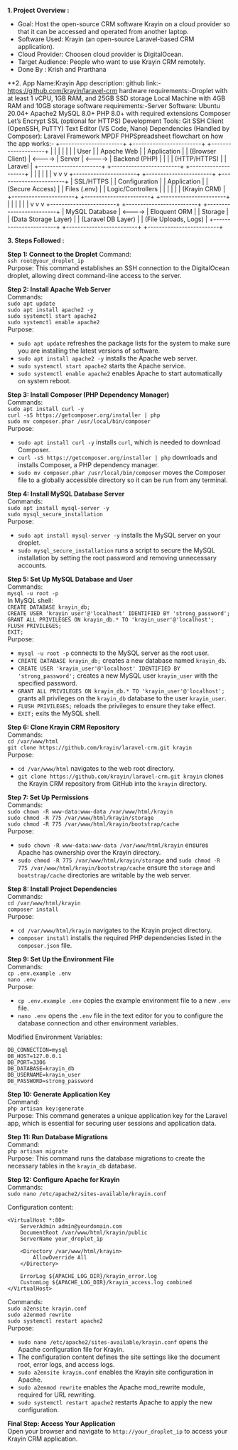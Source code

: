 **1. Project Overview :**
   - Goal: Host the open-source CRM software Krayin on a cloud provider so that it can be accessed and operated from another laptop.
   - Software Used: Krayin (an open-source Laravel-based CRM application).
   - Cloud Provider: Choosen cloud provider is DigitalOcean.
   - Target Audience: People who want to use Krayin CRM remotely.
   - Done By : Krish and Prarthana

**2. App Name:Krayin
     App description:
     github link:- https://github.com/krayin/laravel-crm
     hardware requirements:-Droplet with at least 1 vCPU, 1GB RAM, and 25GB SSD storage
     Local Machine with 4GB RAM and 10GB storage
     software requirements:-Server Software: Ubuntu 20.04+
                                             Apache2
                                             MySQL 8.0+
                                             PHP 8.0+ with required extensions
                                             Composer
                                             Let’s Encrypt SSL (optional for HTTPS)
                            Development Tools: Git
                                             SSH Client (OpenSSH, PuTTY)
                                             Text Editor (VS Code, Nano)
                           Dependencies (Handled by Composer):
                                             Laravel Framework
                                             MPDF
                                             PHPSpreadsheet
    flowchart on how the app works:-
       +----------------------+        +------------------------+        +--------------------+
   |                      |        |                        |        |                    |
   |       User           |        |      Apache Web       |        |  Application       |
   |  (Browser Client)    | <----> |        Server         | <----> |   Backend (PHP)    |
   |                      |        |    (HTTP/HTTPS)       |        |    Laravel         |
   +----------------------+        +------------------------+        +--------------------+
             |                                     |                           |
             |                                     |                           |
             v                                     v                           v
   +----------------------+         +-----------------------+       +-----------------------+
   |    SSL/HTTPS        |         |    Configuration      |       |    Application        |
   |   (Secure Access)   |         |      Files (.env)     |       |    Logic/Controllers  |
   |                     |         |                       |       |    (Krayin CRM)       |
   +----------------------+         +-----------------------+       +-----------------------+
             |                                     |                           |
             |                                     |                           |
             v                                     v                           v
   +-----------------------+        +-------------------------+     +-------------------------+
   |   MySQL Database      | <----> |    Eloquent ORM        |     |       Storage           |
   | (Data Storage Layer)  |        |   (Laravel DB Layer)   |     |  (File Uploads, Logs)   |
   +-----------------------+        +-------------------------+     +-------------------------+


**3. Steps Followed :**

**Step 1: Connect to the Droplet** 
Command:  
`ssh root@your_droplet_ip`  
Purpose: This command establishes an SSH connection to the DigitalOcean droplet, allowing direct command-line access to the server.

**Step 2: Install Apache Web Server**  
Commands:  
`sudo apt update`  
`sudo apt install apache2 -y`  
`sudo systemctl start apache2`  
`sudo systemctl enable apache2`  
Purpose:  
- `sudo apt update` refreshes the package lists for the system to make sure you are installing the latest versions of software.  
- `sudo apt install apache2 -y` installs the Apache web server.  
- `sudo systemctl start apache2` starts the Apache service.  
- `sudo systemctl enable apache2` enables Apache to start automatically on system reboot.

**Step 3: Install Composer (PHP Dependency Manager)**  
Commands:  
`sudo apt install curl -y`  
`curl -sS https://getcomposer.org/installer | php`  
`sudo mv composer.phar /usr/local/bin/composer`  
Purpose:  
- `sudo apt install curl -y` installs `curl`, which is needed to download Composer.  
- `curl -sS https://getcomposer.org/installer | php` downloads and installs Composer, a PHP dependency manager.  
- `sudo mv composer.phar /usr/local/bin/composer` moves the Composer file to a globally accessible directory so it can be run from any terminal.

**Step 4: Install MySQL Database Server**  
Commands:  
`sudo apt install mysql-server -y`  
`sudo mysql_secure_installation`  
Purpose:  
- `sudo apt install mysql-server -y` installs the MySQL server on your droplet.  
- `sudo mysql_secure_installation` runs a script to secure the MySQL installation by setting the root password and removing unnecessary accounts.

**Step 5: Set Up MySQL Database and User**  
Commands:  
`mysql -u root -p`  
In MySQL shell:  
`CREATE DATABASE krayin_db;`  
`CREATE USER 'krayin_user'@'localhost' IDENTIFIED BY 'strong_password';`  
`GRANT ALL PRIVILEGES ON krayin_db.* TO 'krayin_user'@'localhost';`  
`FLUSH PRIVILEGES;`  
`EXIT;`  
Purpose:  
- `mysql -u root -p` connects to the MySQL server as the root user.  
- `CREATE DATABASE krayin_db;` creates a new database named `krayin_db`.  
- `CREATE USER 'krayin_user'@'localhost' IDENTIFIED BY 'strong_password';` creates a new MySQL user `krayin_user` with the specified password.  
- `GRANT ALL PRIVILEGES ON krayin_db.* TO 'krayin_user'@'localhost';` grants all privileges on the `krayin_db` database to the user `krayin_user`.  
- `FLUSH PRIVILEGES;` reloads the privileges to ensure they take effect.  
- `EXIT;` exits the MySQL shell.

**Step 6: Clone Krayin CRM Repository**  
Commands:  
`cd /var/www/html`  
`git clone https://github.com/krayin/laravel-crm.git krayin`  
Purpose:  
- `cd /var/www/html` navigates to the web root directory.  
- `git clone https://github.com/krayin/laravel-crm.git krayin` clones the Krayin CRM repository from GitHub into the `krayin` directory.

**Step 7: Set Up Permissions**  
Commands:  
`sudo chown -R www-data:www-data /var/www/html/krayin`  
`sudo chmod -R 775 /var/www/html/krayin/storage`  
`sudo chmod -R 775 /var/www/html/krayin/bootstrap/cache`  
Purpose:  
- `sudo chown -R www-data:www-data /var/www/html/krayin` ensures Apache has ownership over the Krayin directory.  
- `sudo chmod -R 775 /var/www/html/krayin/storage` and `sudo chmod -R 775 /var/www/html/krayin/bootstrap/cache` ensure the `storage` and `bootstrap/cache` directories are writable by the web server.

**Step 8: Install Project Dependencies**  
Commands:  
`cd /var/www/html/krayin`  
`composer install`  
Purpose:  
- `cd /var/www/html/krayin` navigates to the Krayin project directory.  
- `composer install` installs the required PHP dependencies listed in the `composer.json` file.

**Step 9: Set Up the Environment File**  
Commands:  
`cp .env.example .env`  
`nano .env`  
Purpose:  
- `cp .env.example .env` copies the example environment file to a new `.env` file.  
- `nano .env` opens the `.env` file in the text editor for you to configure the database connection and other environment variables.

Modified Environment Variables:  
```
DB_CONNECTION=mysql
DB_HOST=127.0.0.1
DB_PORT=3306
DB_DATABASE=krayin_db
DB_USERNAME=krayin_user
DB_PASSWORD=strong_password
```

**Step 10: Generate Application Key**  
Command:  
`php artisan key:generate`  
Purpose: This command generates a unique application key for the Laravel app, which is essential for securing user sessions and application data.

**Step 11: Run Database Migrations**  
Command:  
`php artisan migrate`  
Purpose: This command runs the database migrations to create the necessary tables in the `krayin_db` database.

**Step 12: Configure Apache for Krayin**  
Commands:  
`sudo nano /etc/apache2/sites-available/krayin.conf`  

Configuration content:  
```
<VirtualHost *:80>
    ServerAdmin admin@yourdomain.com
    DocumentRoot /var/www/html/krayin/public
    ServerName your_droplet_ip

    <Directory /var/www/html/krayin>
        AllowOverride All
    </Directory>

    ErrorLog ${APACHE_LOG_DIR}/krayin_error.log
    CustomLog ${APACHE_LOG_DIR}/krayin_access.log combined
</VirtualHost>
```  
Commands:  
`sudo a2ensite krayin.conf`  
`sudo a2enmod rewrite`  
`sudo systemctl restart apache2`  
Purpose:  
- `sudo nano /etc/apache2/sites-available/krayin.conf` opens the Apache configuration file for Krayin.  
- The configuration content defines the site settings like the document root, error logs, and access logs.  
- `sudo a2ensite krayin.conf` enables the Krayin site configuration in Apache.  
- `sudo a2enmod rewrite` enables the Apache mod_rewrite module, required for URL rewriting.  
- `sudo systemctl restart apache2` restarts Apache to apply the new configuration.

**Final Step: Access Your Application**  
Open your browser and navigate to `http://your_droplet_ip` to access your Krayin CRM application.
